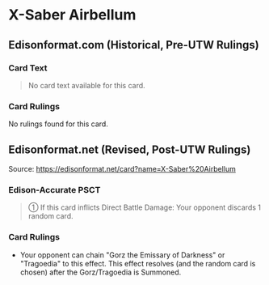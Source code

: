 # X-Saber Airbellum

## Edisonformat.com (Historical, Pre-UTW Rulings)

### Card Text

> No card text available for this card.

### Card Rulings

No rulings found for this card.

## Edisonformat.net (Revised, Post-UTW Rulings)

Source: https://edisonformat.net/card?name=X-Saber%20Airbellum

### Edison-Accurate PSCT

> ① If this card inflicts Direct Battle Damage: Your opponent discards 1 random card.

### Card Rulings

*   Your opponent can chain "Gorz the Emissary of Darkness" or "Tragoedia" to this effect.
This effect resolves (and the random card is chosen) after the Gorz/Tragoedia is Summoned.
            